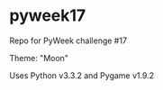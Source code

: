 pyweek17
========

Repo for PyWeek challenge #17

Theme: "Moon"

Uses Python v3.3.2 and Pygame v1.9.2
